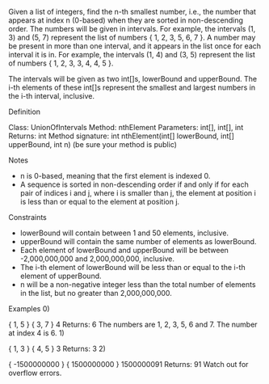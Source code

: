 Given a list of integers, find the n-th smallest number, i.e., the number that appears at index n (0-based) when they are sorted in non-descending order. The numbers will be given in intervals. For example, the intervals (1, 3) and (5, 7) represent the list of numbers { 1, 2, 3, 5, 6, 7 }. A number may be present in more than one interval, and it appears in the list once for each interval it is in. For example, the intervals (1, 4) and (3, 5) represent the list of numbers { 1, 2, 3, 3, 4, 4, 5 }.

The intervals will be given as two int[]s, lowerBound and upperBound. The i-th elements of these int[]s represent the smallest and largest numbers in the i-th interval, inclusive.

 
Definition
    	
Class:	UnionOfIntervals
Method:	nthElement
Parameters:	int[], int[], int
Returns:	int
Method signature:	int nthElement(int[] lowerBound, int[] upperBound, int n)
(be sure your method is public)
    
 
Notes
-	n is 0-based, meaning that the first element is indexed 0.
-	A sequence is sorted in non-descending order if and only if for each pair of indices i and j, where i is smaller than j, the element at position i is less than or equal to the element at position j.
 
Constraints
-	lowerBound will contain between 1 and 50 elements, inclusive.
-	upperBound will contain the same number of elements as lowerBound.
-	Each element of lowerBound and upperBound will be between -2,000,000,000 and 2,000,000,000, inclusive.
-	The i-th element of lowerBound will be less than or equal to the i-th element of upperBound.
-	n will be a non-negative integer less than the total number of elements in the list, but no greater than 2,000,000,000.
 
Examples
0)	
    	
{ 1, 5 }
{ 3, 7 }
4
Returns: 6
The numbers are 1, 2, 3, 5, 6 and 7. The number at index 4 is 6.
1)	
    	
{ 1, 3 }
{ 4, 5 }
3
Returns: 3
2)	
    	
{ -1500000000 }
{ 1500000000 }
1500000091
Returns: 91
Watch out for overflow errors.
